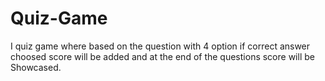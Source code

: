 # Quiz-Game
I quiz game where based on the question with 4 option if correct answer choosed score will be added and at the end of the questions score will be Showcased.
